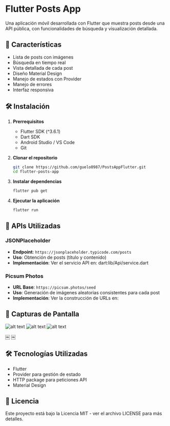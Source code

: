 # Flutter Posts App

Una aplicación móvil desarrollada con Flutter que muestra posts desde una API pública, con funcionalidades de búsqueda y visualización detallada.

## 🚀 Características

- Lista de posts con imágenes
- Búsqueda en tiempo real
- Vista detallada de cada post
- Diseño Material Design
- Manejo de estados con Provider
- Manejo de errores
- Interfaz responsiva

## 🛠 Instalación

1. **Prerrequisitos**
   - Flutter SDK (^3.6.1)
   - Dart SDK
   - Android Studio / VS Code
   - Git

2. **Clonar el repositorio**
   ```bash
   git clone https://github.com/guelo0987/PostsAppFlutter.git
   cd flutter-posts-app
   ```

3. **Instalar dependencias**
   ```bash
   flutter pub get
   ```

4. **Ejecutar la aplicación**
   ```bash
   flutter run
   ```

## 📡 APIs Utilizadas

### JSONPlaceholder
- **Endpoint**: `https://jsonplaceholder.typicode.com/posts`
- **Uso**: Obtención de posts (título y contenido)
- **Implementación**: Ver el servicio API en: dart:lib/Api/service.dart

### Picsum Photos
- **URL Base**: `https://picsum.photos/seed`
- **Uso**: Generación de imágenes aleatorias consistentes para cada post
- **Implementación**: Ver la construcción de URLs en:



## 📱 Capturas de Pantalla

![alt text](<sunt aut facere repellat provident.png>)
![alt text](<provident occaecati excepturi.png>)
![alt text](<qui est esse.png>)

￼
￼
## 🛠 Tecnologías Utilizadas
- Flutter
- Provider para gestión de estado
- HTTP package para peticiones API
- Material Design


## 📝 Licencia

Este proyecto está bajo la Licencia MIT - ver el archivo LICENSE para más detalles.